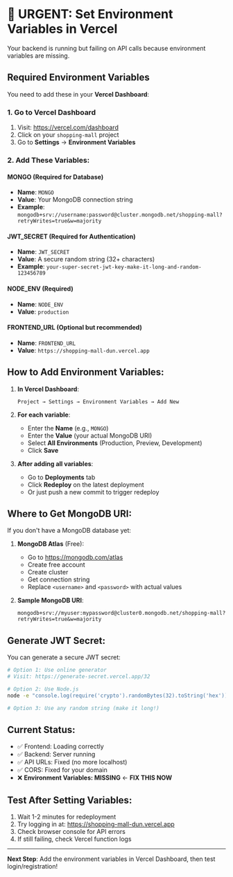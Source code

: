 # 🚨 URGENT: Set Environment Variables in Vercel

Your backend is running but failing on API calls because environment variables are missing.

## Required Environment Variables

You need to add these in your **Vercel Dashboard**:

### 1. Go to Vercel Dashboard
1. Visit: https://vercel.com/dashboard
2. Click on your `shopping-mall` project
3. Go to **Settings** → **Environment Variables**

### 2. Add These Variables:

#### **MONGO** (Required for Database)
- **Name**: `MONGO`
- **Value**: Your MongoDB connection string
- **Example**: `mongodb+srv://username:password@cluster.mongodb.net/shopping-mall?retryWrites=true&w=majority`

#### **JWT_SECRET** (Required for Authentication)
- **Name**: `JWT_SECRET`
- **Value**: A secure random string (32+ characters)
- **Example**: `your-super-secret-jwt-key-make-it-long-and-random-123456789`

#### **NODE_ENV** (Required)
- **Name**: `NODE_ENV`
- **Value**: `production`

#### **FRONTEND_URL** (Optional but recommended)
- **Name**: `FRONTEND_URL`
- **Value**: `https://shopping-mall-dun.vercel.app`

## How to Add Environment Variables:

1. **In Vercel Dashboard**:
   ```
   Project → Settings → Environment Variables → Add New
   ```

2. **For each variable**:
   - Enter the **Name** (e.g., `MONGO`)
   - Enter the **Value** (your actual MongoDB URI)
   - Select **All Environments** (Production, Preview, Development)
   - Click **Save**

3. **After adding all variables**:
   - Go to **Deployments** tab
   - Click **Redeploy** on the latest deployment
   - Or just push a new commit to trigger redeploy

## Where to Get MongoDB URI:

If you don't have a MongoDB database yet:

1. **MongoDB Atlas** (Free):
   - Go to https://mongodb.com/atlas
   - Create free account
   - Create cluster
   - Get connection string
   - Replace `<username>` and `<password>` with actual values

2. **Sample MongoDB URI**:
   ```
   mongodb+srv://myuser:mypassword@cluster0.mongodb.net/shopping-mall?retryWrites=true&w=majority
   ```

## Generate JWT Secret:

You can generate a secure JWT secret:
```bash
# Option 1: Use online generator
# Visit: https://generate-secret.vercel.app/32

# Option 2: Use Node.js
node -e "console.log(require('crypto').randomBytes(32).toString('hex'))"

# Option 3: Use any random string (make it long!)
```

## Current Status:
- ✅ Frontend: Loading correctly
- ✅ Backend: Server running 
- ✅ API URLs: Fixed (no more localhost)
- ✅ CORS: Fixed for your domain
- ❌ **Environment Variables: MISSING** ← **FIX THIS NOW**

## Test After Setting Variables:

1. Wait 1-2 minutes for redeployment
2. Try logging in at: https://shopping-mall-dun.vercel.app
3. Check browser console for API errors
4. If still failing, check Vercel function logs

---

**Next Step**: Add the environment variables in Vercel Dashboard, then test login/registration!
